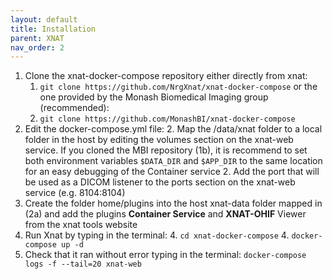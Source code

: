 ```yaml
---
layout: default
title: Installation
parent: XNAT
nav_order: 2
---
```



1. Clone the xnat-docker-compose repository either directly from xnat:
    1. `git clone https://github.com/NrgXnat/xnat-docker-compose`
    or the one provided by the Monash Biomedical Imaging group (recommended):
    1. `git clone https://github.com/MonashBI/xnat-docker-compose`
2. Edit the docker-compose.yml file:
    2. Map the /data/xnat folder to a local folder in the host by editing the volumes section on the xnat-web service. If you cloned the MBI repository (1b), it is recommend to set both environment variables `$DATA_DIR` and `$APP_DIR` to the same location for an easy debugging of the Container service
    2. Add the port that will be used as a DICOM listener to the ports section on the xnat-web service (e.g. 8104:8104)
3. Create the folder home/plugins into the host xnat-data folder mapped in (2a) and add the plugins **Container Service** and **XNAT-OHIF** Viewer from the xnat tools website
4. Run Xnat by typing in the terminal:
    4. `cd xnat-docker-compose`
    4. `docker-compose up -d`
5. Check that it ran without error typing in the terminal:
    `docker-compose logs -f --tail=20 xnat-web`
